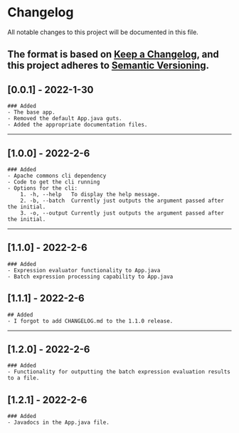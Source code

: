 # Changelog
All notable changes to this project will be documented in this file.

The format is based on [Keep a Changelog](https://keepachangelog.com/en/1.0.0/),
and this project adheres to [Semantic Versioning](https://semver.org/spec/v2.0.0.html).
---
## [0.0.1] - 2022-1-30
	### Added
	- The base app.
	- Removed the default App.java guts.
	- Added the appropriate documentation files.
---
## [1.0.0] - 2022-2-6
	### Added
	- Apache commons cli dependency
	- Code to get the cli running
	- Options for the cli:
		1. -h, --help	To display the help message.
		2. -b, --batch	Currently just outputs the argument passed after the initial.
		3. -o, --output	Currently just outputs the argument passed after the initial.
---
## [1.1.0] - 2022-2-6
	### Added
	- Expression evaluator functionality to App.java
	- Batch expression processing capability to App.java

## [1.1.1] - 2022-2-6
	## Added
	- I forgot to add CHANGELOG.md to the 1.1.0 release.
---
## [1.2.0] - 2022-2-6
	### Added
	- Functionality for outputting the batch expression evaluation results to a file.

## [1.2.1] - 2022-2-6
	### Added
	- Javadocs in the App.java file.
